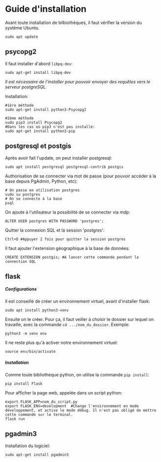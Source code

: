# Guide d'installation

Avant toute installation de bilbiothèques, il faut vérifier la version du système Ubuntu.
```
sudo apt update
```

## psycopg2

Il faut installer d'abord ```libpq-dev```: 
```
sudo apt-get install libpq-dev
```
_Il est nécessaire de l'installer pour pouvoir envoyer des requêtes vers le serveur postgreSQL._

Installation:
```
#1ère méthode
sudo apt-get install python3-Psycopg2

#2ème méthode
sudo pip3 install Psycopg2
#Dans les cas où pip3 n'est pas installé: 
sudo apt-get install python3-pip  
```

## postgresql et postgis

Après avoir fait l'update, on peut installer postgresql:
```
sudo apt install postgresql postgresql-contrib postgis
```

Authorisation de se connecter via mot de passe (pour pouvoir accéder à la base depuis PgAdmin, Python, etc):
```
# On passe en utilisation postgres
sudo su postgres
# On se connecte à la base
psql
```

On ajoute à l'utilisateur la possibilité de se connecter via mdp:
```
ALTER USER postgres WITH PASSWORD 'postgres';
```

Quitter la connexion SQL et la session 'postgres':
```
Ctrl+D #Appuyer 2 fois pour quitter la session postgres
```

Il faut ajouter l'extension géographique à la base de données:
```
CREATE EXTENSION postgis; #A lancer cette commande pendant la connection SQL
```

## flask

##### Configurations
Il est conseillé de créer un environnement virtuel, avant d'installer flask:
```
sudo apt install python3-venv
```

Ensuite on le créer. Pour ça, il faut veiller à choisir le dossier sur lequel on travaille, avec la commande ```cd .../nom_du_dossier```. Exemple:
```
python3 -m venv env
```

Il ne reste plus qu'à activer notre environnement virtuel:
```
source env/bin/activate
```
##### Installation
Comme toute bibliothèque python, on utilise la commande ```pip install```:
```
pip install Flask
```

Pour afficher la page web, appelée dans un script python:
```
export FLASK_APP=nom_du_script.py
export FLASK_ENV=development  #Change l'environnement en mode développement, et active le mode débug. Il n'est pas obligé de mettre cette commande sur le terminal. 
flask run
```

## pgadmin3

Installation du logiciel:
```
sudo apt-get install pgadmin3
```
